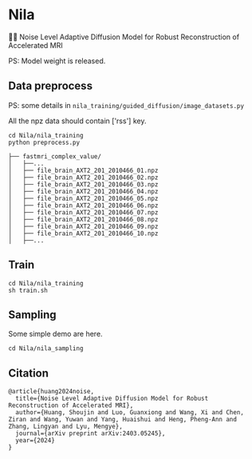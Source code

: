 # Nila
👏👏 Noise Level Adaptive Diffusion Model for Robust Reconstruction of Accelerated MRI

PS: Model weight is released.

## Data preprocess
PS: some details in ```nila_training/guided_diffusion/image_datasets.py```

All the npz data should contain ['rss'] key.
```
cd Nila/nila_training
python preprocess.py
```

```
├── fastmri_complex_value/
│   ├──...
│   ├── file_brain_AXT2_201_2010466_01.npz
│   ├── file_brain_AXT2_201_2010466_02.npz
│   ├── file_brain_AXT2_201_2010466_03.npz
│   ├── file_brain_AXT2_201_2010466_04.npz
│   ├── file_brain_AXT2_201_2010466_05.npz
│   ├── file_brain_AXT2_201_2010466_06.npz
│   ├── file_brain_AXT2_201_2010466_07.npz
│   ├── file_brain_AXT2_201_2010466_08.npz
│   ├── file_brain_AXT2_201_2010466_09.npz
│   ├── file_brain_AXT2_201_2010466_10.npz
│   ├──...
```

## Train
```
cd Nila/nila_training
sh train.sh
```

## Sampling
Some simple demo are here.
```
cd Nila/nila_sampling
```

## Citation
```
@article{huang2024noise,
  title={Noise Level Adaptive Diffusion Model for Robust Reconstruction of Accelerated MRI},
  author={Huang, Shoujin and Luo, Guanxiong and Wang, Xi and Chen, Ziran and Wang, Yuwan and Yang, Huaishui and Heng, Pheng-Ann and Zhang, Lingyan and Lyu, Mengye},
  journal={arXiv preprint arXiv:2403.05245},
  year={2024}
}
```

